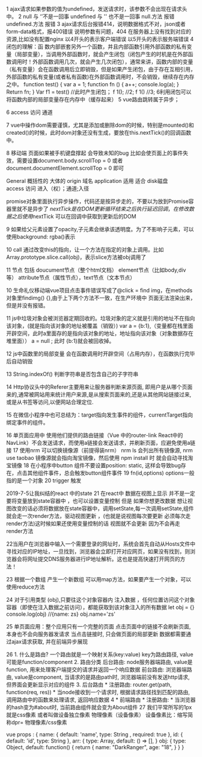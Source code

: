 1 ajax请求如果参数的值为undefined，发送请求时，该参数不会出现在请求头中。
2 null 与 ‘’不是一回事 undefined 与 '' 也不是一回事 null.方法 报错   undefined.方法 报错
3 ajax请求后台报错414，说明数据格式不对，json或者form-data格式，报400错误 说明参数有问题，404 在服务器上没有找到对应的资源,比如没有配置nginx 以4开头的表示客户端错误 以5开头的表示服务端错误
4 闭包的理解：函 数内部嵌套另外一个函数，并且内部函数引用外部函数的私有变量（局部变量），当调用外部函数时，就会产生闭包（闭包产生的时机是在外部函数调用时！外部函数调用几次，就会产生几次闭包），通常来讲，函数内部的变量（私有变量）会在函数调用后立即销毁，但是如果产生闭包，由于存在互相引用，外部函数的私有变量(或者私有函数)在外部函数调用时，不会销毁，继续存在内存之中。
function test() {
 var a = 1;
function fn () {
  a++;
console.log(a);
}
Return fn;
}
Var f1 = test()  //此时产生闭包；
f 1(); //2;
f 1() //3;
6利用闭包可以将函数内部的局部变量存在内存中（缓存起来）
5 vue路由跳转属于异步；

6 access 访问 通道

7 vue中操作dom需要谨慎，尤其是添加或删除dom的时候，特别是mounted()和created()的时候，此时dom对象还没有生成，要放在this.nextTick()的回调函数中。

8 移动端 页面如果被手机键盘撑起 会导致未知的bug 比如会使页面上的事件失效，需要设置document.body.scrollTop =  0  或者 document.documentElement.scrollTop  =  0 即可

General 概括性的 大体的 origin 域名  application 适用 适合 disk磁盘    
access 访问  进入（权）；通道;入径

promise对象里面执行异步操作，代码还是按异步走的，不要以为放到Promise容器里就不是异步了
$nextTick 是在DOM更新循环结束之后执行延迟回调，在修改数据之后使用$nextTick 可以在回调中获取到更新后的DOM

9 如果给父元素设置了opacity,子元素会继承该透明度。为了不影响子元素，可以使用background: rgba()表示

10 call 通过改变this的指向，让一个方法在指定的对象上调用。比如 Array.prototype.slice.call(obj)，表示slice方法被obj调用了

11 节点 包括 doucument节点（整个html文档） element节点（比如body,div等） attribute节点（属性节点），text节点（文本节点）

10 生命礼仪移动端vue项目点击事件错误写成了@click = find img，在methods对象里findimg() {},由于上下两个方法不一致，在生产环境中 页面无法渲染出来，但是并没有报错。

11 js中垃圾对象会被浏览器定期回收的。垃圾对象的定义就是引用的地址不在指向该对象，(就是指向该对象的地址被覆盖（销毁）)  var a = {b:1},（变量都在栈里面开辟空间，此时a里面存的是指向该对象的地址，地址指向该对象（对象数据存在堆里面））  a = null ; 此时 {b:1}就会被回收掉。

12 js中函数里的局部变量 会在函数调用时开辟空间（占用内存），在函数执行完毕后自动销毁

13 String.indexOf() 判断字符串是否包含自己的子字符串

14 Http协议头中的Referer主要用来让服务器判断来源页面, 即用户是从哪个页面来的,通常被网站用来统计用户来源,是从搜索页面来的,还是从其他网站链接过来,或是从书签等访问,以便网站合理定位.

15 在微信小程序中也可总结为：target指向发生事件的组件，currentTarget指向绑定事件的组件。

16 单页面应用中 使用他们提供的路由链接（Vue 中的router-link  React中的NavLink）不会发送请求，而使用a链接会发送请求，并刷新页面，应避免使用a链接
17 使用nrm 可以切换镜像源（前提得装nrm） nrm ls  会列出所有镜像源, nrm use taobao 镜像源就会指向淘宝镜像，然后使用 npm install 时 就会自动寻找淘宝镜像
18 在小程序中button 组件不要设置position: static, 这样会导致bug存在，点击其他组件事件，总会触发button组件事件
19 fn(id,options)  options一般指的是一个对象
20 trigger 触发


2019-7-5让我纠结的react 中的state
21  在react中 数据在视图上显示 并不是一定要将变量放到state容器中 ，也可以设置变量控制 但是 如果你想更改数据 想让视图改变的话必须将数据放在state容器中，调用setState,每一次调用setState,组件就会走一次render方法，驱动视图更新 ，(也就是说视图每次要更新 必须每次走render方法)这时候如果还使用变量控制的话 视图就不会更新 因为不会再走render方法

22当用户在浏览器中输入一个需要登录的网址时，系统会首先自动从Hosts文件中寻找对应的IP地址，一旦找到，浏览器会立即打开对应网页，如果没有找到，则浏览器会将网址提交DNS服务器进行IP地址解析。这也是提高快速打开网页的方法！

23 根据一个数组 产生一个新数组 可以用map方法，如果要产生一个对象，可以使用reduce方法

24 对于引用类型 (obj),只要往这个对象容器内 注入数据 ，任何位置访问这个对象容器（即使在注入数据之前访问），都能获取到该对象注入的所有数据
let obj = {}
console.log(obj) //{name: zs}
obj.name='zs'

25 单页面应用：整个应用只有一个完整的页面 点击页面中的链接不会刷新页面, 本身也不会向服务器发请求 当点击链接时, 只会做页面的局部更新
 数据都需要通过ajax请求获取, 并在前端异步展现

26 1. 什么是路由?
	一个路由就是一个映射关系(key:value)
	key为路由路径, value可能是function/component
2. 路由分类
	后台路由: node服务器端路由, value是function, 用来处理客户端提交的请求并返回一个响应数据
	前台路由: 浏览器端路由, value是component, 当请求的是路由path时, 浏览器端前没有发送http请求, 但界面会更新显示对应的组件 
3. 后台路由
	* 注册路由: router.get(path, function(req, res))
	* 当node接收到一个请求时, 根据请求路径找到匹配的路由, 调用路由中的函数来处理请求, 返回响应数据
4 * 前端路由
	* 注册路由: <Route path="/about" component={About}>
	* 当浏览器的hash变为#about时, 当前路由组件就会变为About组件
27 我们平常所写的1px 就是css像素 或者叫做设备独立像素
  物理像素（设备像素） 设备像素比：缩写简称dpr= 物理像素/css像素

vue props : {
	 name: {
      default: 'name',
      type: String ,
	  required: true
    },
    id: {
      default: 'id',
      type: String
    },
	arr: {
		type: Array,
		default: () => [],
	}
	obj: {
		type: Object,
            default: function() {
                return {
                    name: "DarkRanger",
                    age: "18",
                }
            }
}

